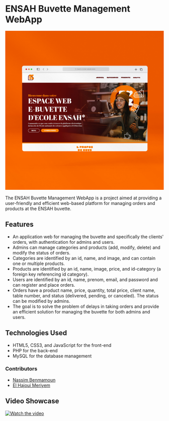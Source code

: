 # ENSAH Buvette Management WebApp

![Screenshot 0](https://github.com/AbdelaliChe/BUVETTE-WebApp/blob/main/Buvette-WebApp/images/t.jpg)

The ENSAH Buvette Management WebApp is a project aimed at providing a user-friendly and efficient web-based platform for managing orders and products at the ENSAH buvette. 

## Features

- An application web for managing the buvette and specifically the clients' orders, with authentication for admins and users.
- Admins can manage categories and products (add, modify, delete) and modify the status of orders.
- Categories are identified by an id, name, and image, and can contain one or multiple products.
- Products are identified by an id, name, image, price, and id-category (a foreign key referencing id category).
- Users are identified by an id, name, prenom, email, and password and can register and place orders.
- Orders have a product name, price, quantity, total price, client name, table number, and status (delivered, pending, or canceled). The status can be modified by admins.
- The goal is to solve the problem of delays in taking orders and provide an efficient solution for managing the buvette for both admins and users.

## Technologies Used

- HTML5, CSS3, and JavaScript for the front-end
- PHP for the back-end
- MySQL for the database management

### Contributors

- [Nassim Benmamoun](https://github.com/nassimBenmamoun)
- [El Hajoui Meriyem](https://github.com/Meriyemelhajoui)

## Video Showcase

[![Watch the video](https://img.youtube.com/vi/VIDEO-ID/hqdefault.jpg)](https://www.linkedin.com/posts/abdelali-chentoui_webdevelopment-webapp-webdesign-activity-6970484024213430272-GR2I?utm_source=share&utm_medium=member_desktop)
